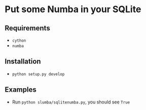 # Put some Numba in your SQLite

## Requirements

* `cython`
* `numba`

## Installation
* `python setup.py develop`

## Examples

* Run `python slumba/sqlitenumba.py`, you should see `True`

